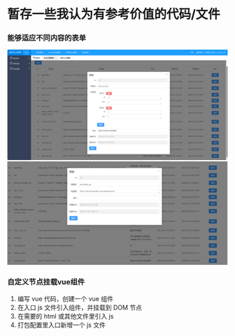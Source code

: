 # 暂存一些我认为有参考价值的代码/文件



### 能够适应不同内容的表单
![系统设置](/img/systemSetting1.png "SystemSetting")
![系统设置](/img/systemSetting2.png "SystemSetting")

### 自定义节点挂载vue组件
1. 编写 vue 代码，创建一个 vue 组件
2. 在入口 js 文件引入组件，并挂载到 DOM 节点
3. 在需要的 html 或其他文件里引入 js 
4. 打包配置里入口新增一个 js 文件
